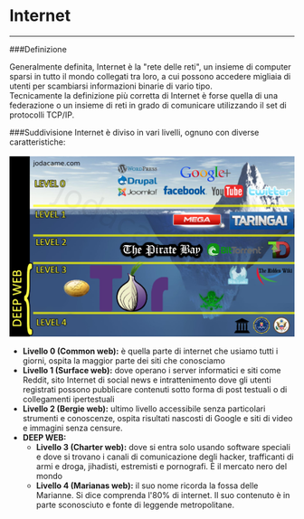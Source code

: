 # Internet
---
###Definizione

Generalmente definita, Internet è la "rete delle reti", un insieme di computer sparsi in tutto il mondo collegati tra loro, a cui possono accedere migliaia di utenti per scambiarsi informazioni binarie di vario tipo. <br/>
Tecnicamente la definizione più corretta di Internet è forse quella di una federazione o un insieme di reti in grado di comunicare utilizzando il set di protocolli TCP/IP.

###Suddivisione
Internet è diviso in vari livelli, ognuno con diverse caratteristiche:<br/><br/>
 ![](livelli.png)
* **Livello 0 (Common web):** è quella parte di internet che usiamo tutti i giorni, ospita la maggior parte dei siti che conosciamo
* **Livello 1 (Surface web):** dove operano i server informatici e siti come Reddit, sito Internet di social news e intrattenimento dove gli utenti registrati possono pubblicare contenuti sotto forma di post testuali o di collegamenti ipertestuali
* **Livello 2 (Bergie web):** ultimo livello accessibile senza particolari strumenti e conoscenze, ospita risultati nascosti di Google e siti di video e immagini senza censure.
* **DEEP WEB:**
  * **Livello 3 (Charter web):** dove si entra solo usando software speciali e dove si trovano i canali di comunicazione degli hacker, trafficanti di armi e droga, jihadisti, estremisti e pornografi. È il mercato nero del mondo
  * **Livello 4 (Marianas web):** il suo nome ricorda la fossa delle Marianne. Si dice comprenda l'80% di internet. Il suo contenuto è in parte sconosciuto e fonte di leggende metropolitane.